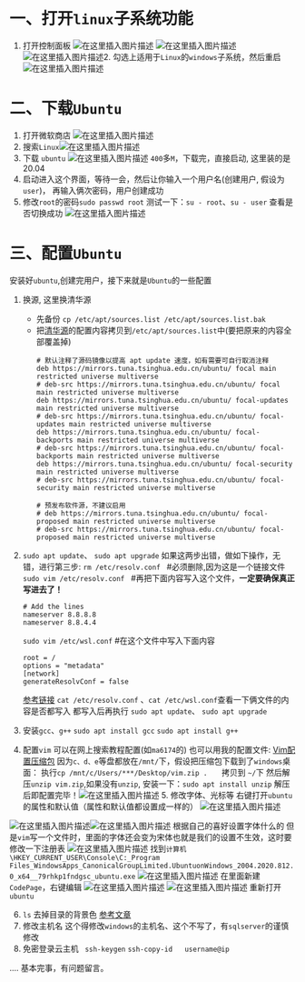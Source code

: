 ﻿# 一、打开`linux`子系统功能
 1. 打开控制面板
	![在这里插入图片描述](https://img-blog.csdnimg.cn/20200913140757982.png?x-oss-process=image/watermark,type_ZmFuZ3poZW5naGVpdGk,shadow_10,text_aHR0cHM6Ly9ibG9nLmNzZG4ubmV0L3dlaXhpbl80NDExOTg4MQ==,size_16,color_FFFFFF,t_70#pic_center)
![在这里插入图片描述](https://img-blog.csdnimg.cn/20200913140816199.png?x-oss-process=image/watermark,type_ZmFuZ3poZW5naGVpdGk,shadow_10,text_aHR0cHM6Ly9ibG9nLmNzZG4ubmV0L3dlaXhpbl80NDExOTg4MQ==,size_16,color_FFFFFF,t_70#pic_center)
![在这里插入图片描述](https://img-blog.csdnimg.cn/20200913140848610.png?x-oss-process=image/watermark,type_ZmFuZ3poZW5naGVpdGk,shadow_10,text_aHR0cHM6Ly9ibG9nLmNzZG4ubmV0L3dlaXhpbl80NDExOTg4MQ==,size_16,color_FFFFFF,t_70#pic_center)2. 勾选上适用于`Linux`的`windows`子系统，然后重启 ![在这里插入图片描述](https://img-blog.csdnimg.cn/20200913140915315.png?x-oss-process=image/watermark,type_ZmFuZ3poZW5naGVpdGk,shadow_10,text_aHR0cHM6Ly9ibG9nLmNzZG4ubmV0L3dlaXhpbl80NDExOTg4MQ==,size_16,color_FFFFFF,t_70#pic_center)

# 二、下载`Ubuntu`
1. 打开微软商店
	![在这里插入图片描述](https://img-blog.csdnimg.cn/20200913141116665.png#pic_center)
2. 搜索`Linux`![在这里插入图片描述](https://img-blog.csdnimg.cn/20200913141143547.png?x-oss-process=image/watermark,type_ZmFuZ3poZW5naGVpdGk,shadow_10,text_aHR0cHM6Ly9ibG9nLmNzZG4ubmV0L3dlaXhpbl80NDExOTg4MQ==,size_16,color_FFFFFF,t_70#pic_center)
3. 下载 `ubuntu`
![在这里插入图片描述](https://img-blog.csdnimg.cn/20200913141345183.png?x-oss-process=image/watermark,type_ZmFuZ3poZW5naGVpdGk,shadow_10,text_aHR0cHM6Ly9ibG9nLmNzZG4ubmV0L3dlaXhpbl80NDExOTg4MQ==,size_16,color_FFFFFF,t_70#pic_center)
`400`多`M`，下载完，直接启动, 这里装的是20.04
4. 启动进入这个界面，等待一会，然后让你输入一个用户名(创建用户, 假设为`user`)，
	再输入俩次密码，用户创建成功
5. 修改`root`的密码`sudo passwd root`
	测试一下：`su - root`、`su - user` 查看是否切换成功
![在这里插入图片描述](https://img-blog.csdnimg.cn/20200913141555717.png#pic_center)
# 三、配置`Ubuntu`
安装好`ubuntu`,创建完用户，接下来就是`Ubuntu`的一些配置
1. 换源, 这里换清华源
	- 先备份 `cp /etc/apt/sources.list /etc/apt/sources.list.bak `
	- 把[清华源](https://mirror.tuna.tsinghua.edu.cn/help/ubuntu/)的配置内容拷贝到`/etc/apt/sources.list`中(要把原来的内容全部覆盖掉)
		```shell
		# 默认注释了源码镜像以提高 apt update 速度，如有需要可自行取消注释
		deb https://mirrors.tuna.tsinghua.edu.cn/ubuntu/ focal main restricted universe multiverse
		# deb-src https://mirrors.tuna.tsinghua.edu.cn/ubuntu/ focal main restricted universe multiverse
		deb https://mirrors.tuna.tsinghua.edu.cn/ubuntu/ focal-updates main restricted universe multiverse
		# deb-src https://mirrors.tuna.tsinghua.edu.cn/ubuntu/ focal-updates main restricted universe multiverse
		deb https://mirrors.tuna.tsinghua.edu.cn/ubuntu/ focal-backports main restricted universe multiverse
		# deb-src https://mirrors.tuna.tsinghua.edu.cn/ubuntu/ focal-backports main restricted universe multiverse
		deb https://mirrors.tuna.tsinghua.edu.cn/ubuntu/ focal-security main restricted universe multiverse
		# deb-src https://mirrors.tuna.tsinghua.edu.cn/ubuntu/ focal-security main restricted universe multiverse
		
		# 预发布软件源，不建议启用
		# deb https://mirrors.tuna.tsinghua.edu.cn/ubuntu/ focal-proposed main restricted universe multiverse
		# deb-src https://mirrors.tuna.tsinghua.edu.cn/ubuntu/ focal-proposed main restricted universe multiverse
		```
2. `sudo apt update`、 `sudo apt upgrade`
	如果这两步出错，做如下操作，无错，进行第三步:
	`rm /etc/resolv.conf ` #必须删除,因为这是一个链接文件
	`sudo vim /etc/resolv.conf ` #再把下面内容写入这个文件，**一定要确保真正写进去了！**
	```shell
	# Add the lines 
	nameserver 8.8.8.8
	nameserver 8.8.4.4
	```
	`sudo vim /etc/wsl.conf` #在这个文件中写入下面内容
	```shell
	root = /
	options = "metadata"
	[network]
	generateResolvConf = false
	```
	[参考链接](https://www.cnblogs.com/matt1985/p/13435912.html)
		`cat /etc/resolv.conf` 、`cat /etc/wsl.conf`查看一下俩文件的内容是否都写入
		都写入后再执行
		 `sudo apt update`、 
		 `sudo apt upgrade`

3. 安装`gcc`、`g++`
	`sudo apt install gcc`
	`sudo apt install g++`
4. 配置`vim`
	可以在网上搜索教程配置(如`ma6174`的)
	也可以用我的配置文件:
	[Vim配置压缩包](https://kxo.lanzous.com/iOaX5gfjeva)
	因为`c、d、e`等盘都放在`/mnt/`下，假设把压缩包下载到了`windows`桌面：
	执行`cp /mnt/c/Users/***/Desktop/vim.zip .   ` 拷贝到 `~/`下
	然后解压`unzip vim.zip`,如果没有`unzip`, 安装一下：`sudo apt install unzip`
	解压后即配置完毕！![在这里插入图片描述](https://img-blog.csdnimg.cn/20200913150540743.png?x-oss-process=image/watermark,type_ZmFuZ3poZW5naGVpdGk,shadow_10,text_aHR0cHM6Ly9ibG9nLmNzZG4ubmV0L3dlaXhpbl80NDExOTg4MQ==,size_16,color_FFFFFF,t_70#pic_center)
	5. 修改字体、光标等
		右键打开`ubuntu`的属性和默认值（属性和默认值都设置成一样的）
![在这里插入图片描述](https://img-blog.csdnimg.cn/20200913151825756.png?x-oss-process=image/watermark,type_ZmFuZ3poZW5naGVpdGk,shadow_10,text_aHR0cHM6Ly9ibG9nLmNzZG4ubmV0L3dlaXhpbl80NDExOTg4MQ==,size_16,color_FFFFFF,t_70#pic_center)

![在这里插入图片描述](https://img-blog.csdnimg.cn/20200913151044213.png?x-oss-process=image/watermark,type_ZmFuZ3poZW5naGVpdGk,shadow_10,text_aHR0cHM6Ly9ibG9nLmNzZG4ubmV0L3dlaXhpbl80NDExOTg4MQ==,size_16,color_FFFFFF,t_70#pic_center)![在这里插入图片描述](https://img-blog.csdnimg.cn/20200913151123882.png?x-oss-process=image/watermark,type_ZmFuZ3poZW5naGVpdGk,shadow_10,text_aHR0cHM6Ly9ibG9nLmNzZG4ubmV0L3dlaXhpbl80NDExOTg4MQ==,size_16,color_FFFFFF,t_70#pic_center)
	根据自己的喜好设置字体什么的
	但是`vim`写一个文件时，里面的字体还会变为宋体也就是我们的设置不生效，这时要修改一下注册表
![在这里插入图片描述](https://img-blog.csdnimg.cn/20200913152133125.png?x-oss-process=image/watermark,type_ZmFuZ3poZW5naGVpdGk,shadow_10,text_aHR0cHM6Ly9ibG9nLmNzZG4ubmV0L3dlaXhpbl80NDExOTg4MQ==,size_16,color_FFFFFF,t_70#pic_center)
找到`计算机\HKEY_CURRENT_USER\Console\C:_Program Files_WindowsApps_CanonicalGroupLimited.UbuntuonWindows_2004.2020.812.0_x64__79rhkp1fndgsc_ubuntu.exe`
![在这里插入图片描述](https://img-blog.csdnimg.cn/20200913152215121.png?x-oss-process=image/watermark,type_ZmFuZ3poZW5naGVpdGk,shadow_10,text_aHR0cHM6Ly9ibG9nLmNzZG4ubmV0L3dlaXhpbl80NDExOTg4MQ==,size_16,color_FFFFFF,t_70#pic_center)
在里面新建`CodePage`，右键编辑
![在这里插入图片描述](https://img-blog.csdnimg.cn/20200913152411666.png?x-oss-process=image/watermark,type_ZmFuZ3poZW5naGVpdGk,shadow_10,text_aHR0cHM6Ly9ibG9nLmNzZG4ubmV0L3dlaXhpbl80NDExOTg4MQ==,size_16,color_FFFFFF,t_70#pic_center)
![在这里插入图片描述](https://img-blog.csdnimg.cn/20200913152514545.png?x-oss-process=image/watermark,type_ZmFuZ3poZW5naGVpdGk,shadow_10,text_aHR0cHM6Ly9ibG9nLmNzZG4ubmV0L3dlaXhpbl80NDExOTg4MQ==,size_16,color_FFFFFF,t_70#pic_center)
重新打开`ubuntu`

6. `ls` 去掉目录的背景色
	[参考文章](https://blog.csdn.net/weixin_44119881/article/details/108431593)
7. 修改主机名
	这个得修改`windows`的主机名、这个不写了，有`sqlserver`的谨慎修改
8. 免密登录云主机
	` ssh-keygen`
	`ssh-copy-id   username@ip`

.... 基本完事，有问题留言。
